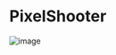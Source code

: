 # PixelShooter
![image](https://github.com/user-attachments/assets/2a788bfb-b48f-4236-a4e7-bbf12826d4cb)
